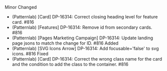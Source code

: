 Minor
Changed
- (Patternlab) [Card] DP-16314: Correct closing heading level for feature card. #816
- (Patternlab) [Features] DP-16314: Remove id from secondary cards. #816
- (Patternlab) [Pages Marketing Campaign] DP-16314: Update landing page jsons to match the change for ID. #816
Added
- (Patternlab) [SVG Icons Arrow] DP-16314: Add focusable='false' to svg icons. #816
Fixed
- (Patternlab) [Card] DP-16314: Correct the wrong class name for the card and the condition to add the class to the container. #816
